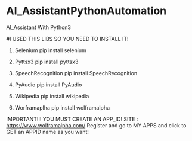# AI_AssistantPythonAutomation
AI_Assistant With Python3


#I USED THIS LIBS SO YOU NEED TO INSTALL IT!
1. Selenium
pip install selenium

2. Pyttsx3
pip install pyttsx3

3. SpeechRecognition
pip install SpeechRecognition

4. PyAudio
pip install PyAudio

5. Wikipedia
pip install wikipedia

6. Worframaplha
pip install wolframalpha

IMPORTANT!!! YOU MUST CREATE AN APP_ID! 
SITE : https://www.wolframalpha.com/
Register and go to MY APPS  and click to GET an APPID name as you want!
